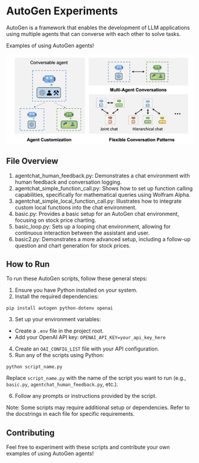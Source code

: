 # AutoGen Experiments

AutoGen is a framework that enables the development of LLM applications using multiple agents that can converse with each other to solve tasks.

Examples of using AutoGen agents!

![autogen_agentchat](Autogen.png)

## File Overview

1. agentchat_human_feedback.py: Demonstrates a chat environment with human feedback and conversation logging.
2. agentchat_simple_function_call.py: Shows how to set up function calling capabilities, specifically for mathematical queries using Wolfram Alpha.
3. agentchat_simple_local_function_call.py: Illustrates how to integrate custom local functions into the chat environment.
4. basic.py: Provides a basic setup for an AutoGen chat environment, focusing on stock price charting.
5. basic_loop.py: Sets up a looping chat environment, allowing for continuous interaction between the assistant and user.
6. basic2.py: Demonstrates a more advanced setup, including a follow-up question and chart generation for stock prices.

## How to Run

To run these AutoGen scripts, follow these general steps:

1. Ensure you have Python installed on your system.
2. Install the required dependencies:

```
pip install autogen python-dotenv openai
```

3. Set up your environment variables:

- Create a `.env` file in the project root.
- Add your OpenAI API key: `OPENAI_API_KEY=your_api_key_here`

4. Create an `OAI_CONFIG_LIST` file with your API configuration.
5. Run any of the scripts using Python:

```
python script_name.py
```

Replace `script_name.py` with the name of the script you want to run (e.g., `basic.py`, `agentchat_human_feedback.py`, etc.).

6. Follow any prompts or instructions provided by the script.

Note: Some scripts may require additional setup or dependencies. Refer to the docstrings in each file for specific requirements.

## Contributing

Feel free to experiment with these scripts and contribute your own examples of using AutoGen agents!
